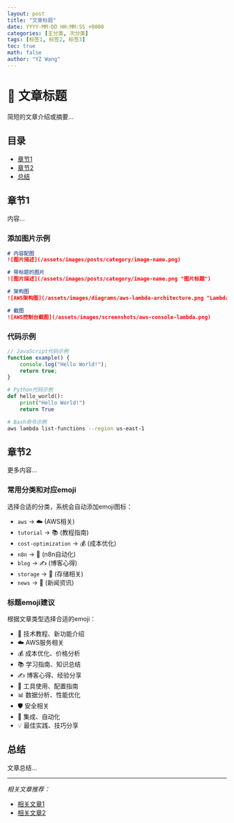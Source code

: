 ```yaml
---
layout: post
title: "文章标题"
date: YYYY-MM-DD HH:MM:SS +0000
categories: [主分类, 次分类]
tags: [标签1, 标签2, 标签3]
toc: true
math: false
author: "YZ Wang"
---
```


# 🚀 文章标题

简短的文章介绍或摘要...

## 目录

- [章节1](#章节1)
- [章节2](#章节2)
- [总结](#总结)

## 章节1

内容...

### 添加图片示例

```markdown
# 内容配图
![图片描述](/assets/images/posts/category/image-name.png)

# 带标题的图片
![图片描述](/assets/images/posts/category/image-name.png "图片标题")

# 架构图
![AWS架构图](/assets/images/diagrams/aws-lambda-architecture.png "Lambda无服务器架构")

# 截图
![AWS控制台截图](/assets/images/screenshots/aws-console-lambda.png)
```

### 代码示例

```javascript
// JavaScript代码示例
function example() {
    console.log("Hello World!");
    return true;
}
```

```python
# Python代码示例
def hello_world():
    print("Hello World!")
    return True
```

```bash
# Bash命令示例
aws lambda list-functions --region us-east-1
```

## 章节2

更多内容...

### 常用分类和对应emoji

选择合适的分类，系统会自动添加emoji图标：

- `aws` → ☁️ (AWS相关)
- `tutorial` → 📚 (教程指南)
- `cost-optimization` → 💰 (成本优化)
- `n8n` → 🔗 (n8n自动化)
- `blog` → ✍️ (博客心得)
- `storage` → 💾 (存储相关)
- `news` → 📰 (新闻资讯)

### 标题emoji建议

根据文章类型选择合适的emoji：

- 🚀 技术教程、新功能介绍
- ☁️ AWS服务相关
- 💰 成本优化、价格分析
- 📚 学习指南、知识总结
- ✍️ 博客心得、经验分享
- 🔧 工具使用、配置指南
- 📊 数据分析、性能优化
- 🛡️ 安全相关
- 🔗 集成、自动化
- 💡 最佳实践、技巧分享

## 总结

文章总结...

---

*相关文章推荐：*
- [相关文章1](链接)
- [相关文章2](链接)

<!-- 写作提示：
1. 标题使用合适的emoji开头
2. 保持段落简洁，便于阅读
3. 使用代码块展示命令和配置
4. 添加适当的图片说明复杂概念
5. 在总结部分回顾要点
-->
